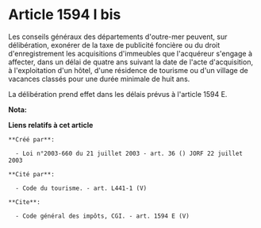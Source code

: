 # Article 1594 I bis

Les conseils généraux des départements d'outre-mer peuvent, sur délibération, exonérer de la taxe de publicité foncière ou du
droit d'enregistrement les acquisitions d'immeubles que l'acquéreur s'engage à affecter, dans un délai de quatre ans suivant
la date de l'acte d'acquisition, à l'exploitation d'un hôtel, d'une résidence de tourisme ou d'un village de vacances classés
pour une durée minimale de huit ans. 

La délibération prend effet dans les délais prévus à l'article 1594 E.

**Nota:**



**Liens relatifs à cet article**

	**Créé par**:

	  - Loi n°2003-660 du 21 juillet 2003 - art. 36 () JORF 22 juillet 2003

	**Cité par**:

	  - Code du tourisme. - art. L441-1 (V)

	**Cite**:

	  - Code général des impôts, CGI. - art. 1594 E (V)

